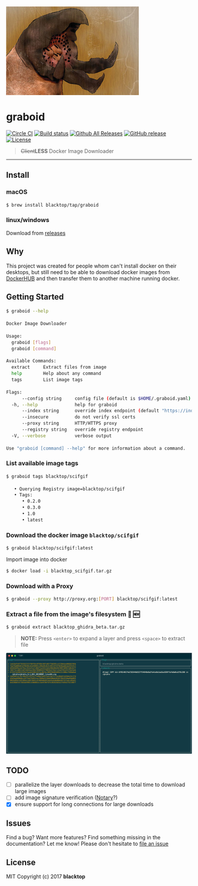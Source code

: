![logo](https://github.com/blacktop/graboid/raw/master/docs/graboids.jpg)

# graboid

[![Circle CI](https://circleci.com/gh/blacktop/graboid.png?style=shield)](https://circleci.com/gh/blacktop/graboid) [![Build status](https://ci.appveyor.com/api/projects/status/go99ieg0mqpmyi7g?svg=true)](https://ci.appveyor.com/project/blacktop/graboid) [![Github All Releases](https://img.shields.io/github/downloads/blacktop/graboid/total.svg)](https://github.com/blacktop/graboid/releases/latest) [![GitHub release](https://img.shields.io/github/release/blacktop/graboid.svg)](https://github.com/blacktop/graboid/releases) [![License](http://img.shields.io/:license-mit-blue.svg)](http://doge.mit-license.org)

> ~~Client~~**LESS** Docker Image Downloader

---

## Install

### macOS

``` bash
$ brew install blacktop/tap/graboid
```

### linux/windows

Download from [releases](https://github.com/blacktop/graboid/releases/latest)

## Why

This project was created for people whom can't install docker on their desktops, but still need to be able to download docker images from [DockerHUB](https://hub.docker.com) and then transfer them to another machine running docker.

## Getting Started

``` sh
$ graboid --help

Docker Image Downloader

Usage:
  graboid [flags]
  graboid [command]

Available Commands:
  extract     Extract files from image
  help        Help about any command
  tags        List image tags

Flags:
      --config string     config file (default is $HOME/.graboid.yaml)
  -h, --help              help for graboid
      --index string      override index endpoint (default "https://index.docker.io")
      --insecure          do not verify ssl certs
      --proxy string      HTTP/HTTPS proxy
      --registry string   override registry endpoint
  -V, --verbose           verbose output

Use "graboid [command] --help" for more information about a command.
```

### List available image tags

``` sh
$ graboid tags blacktop/scifgif

   • Querying Registry image=blacktop/scifgif
   • Tags:
      • 0.2.0
      • 0.3.0
      • 1.0
      • latest
```

### Download the docker image `blacktop/scifgif` 

``` sh
$ graboid blacktop/scifgif:latest
```

Import image into docker

``` sh
$ docker load -i blacktop_scifgif.tar.gz
```

### Download with a **Proxy**

``` sh
$ graboid --proxy http://proxy.org:[PORT] blacktop/scifgif:latest
```

### Extract a file from the image's filesystem :construction: :new:

``` sh
$ graboid extract blacktop_ghidra_beta.tar.gz
```

> **NOTE:** Press `<enter>` to expand a layer and press `<space>` to extract file

![extract](https://github.com/blacktop/graboid/raw/master/docs/extract.png)

## TODO

* [ ] parallelize the layer downloads to decrease the total time to download large images
* [ ] add image signature verification ([Notary](https://github.com/docker/notary)?)
* [x] ensure support for long connections for large downloads

## Issues

Find a bug? Want more features? Find something missing in the documentation? Let me know! Please don't hesitate to [file an issue](https://github.com/blacktop/graboid/issues/new)

## License

MIT Copyright (c) 2017 **blacktop**

